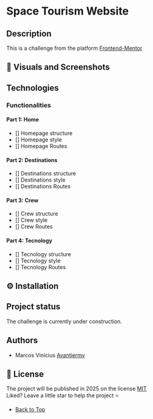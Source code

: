 # Space Tourism Website

## Description 

This is a challenge from the platform [Frontend-Mentor](https://www.frontendmentor.io/)

## 📸 Visuals and Screenshots

## Technologies            
  
### Functionalities

#### Part 1: Home
- [] Homepage structure
- [] Homepage style
- [] Homepage Routes

#### Part 2: Destinations
- [] Destinations structure
- [] Destinations style
- [] Destinations Routes

#### Part 3: Crew
- [] Crew structure
- [] Crew style
- [] Crew Routes

#### Part 4: Tecnology
- [] Tecnology structure
- [] Tecnology style
- [] Tecnology Routes


## ⚙ Installation    


## Project status

The challenge is currently under construction.

## Authors

- Marcos Vinicius [Avantiermv]()

## 📜 License             
The project will be published in 2025 on the license [MIT](./LICENSE)                      
Liked?  Leave a little star to help the project ⭐           

- [Back to Top](#space-tourism-website)

